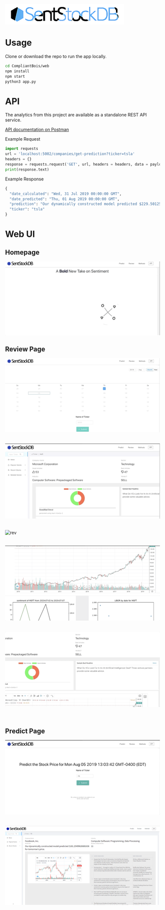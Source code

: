 ![logo](web/public/images/white-logo.png)


# Usage
Clone or download the repo to run the app locally.
``` bash
cd CompliantBois/web
npm install
npm start
python3 app.py
```

# API
The analytics from this project are available as a standalone REST API service. 

[API documentation on Postman](https://documenter.getpostman.com/view/8309272/SVYnSgEo?version=latest)

Example Request
``` python
import requests
url = 'localhost:5002/companies/get-prediction?ticker=tsla'
headers = {}
response = requests.request('GET', url, headers = headers, data = payload, allow_redirects=False, timeout=undefined, allow_redirects=false)
print(response.text)
```

Example Response
``` python
{
  "date_calculated": "Wed, 31 Jul 2019 00:00:00 GMT",
  "date_predicted": "Thu, 01 Aug 2019 00:00:00 GMT",
  "prediction": "Our dynamically constructed model predicted $229.50125977538016 for tomorrow's price.",
  "ticker": "tsla"
}
```

# Web UI

## Homepage
![Home](demo_imgs/homepage.gif)

## Review Page
![rev](demo_imgs/review_input.gif)
<br>
<br>
<br>
![rev](demo_imgs/review_result1.gif)
<br>
<br>
<br>
![rev](demo_imgs/review_result2.gif)
<br>
<br>
<br>
![rev](demo_imgs/review_result3.gif)
<br>
<br>
<br>
![rev](demo_imgs/review_result5.gif)
<br>
<br>
<br>
## Predict Page
![pred](demo_imgs/predict_input.gif)
<br>
<br>
<br>
![pred](demo_imgs/predict_result.png)
